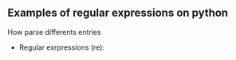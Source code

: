 Examples of regular expressions on python
-----------------------------------------
How parse differents entries

* Regular exrpressions (re):
